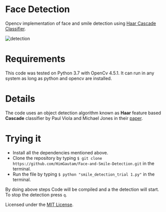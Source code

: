 # Face Detection
Opencv implementation of face and smile detection using [Haar Cascade Classifier](https://docs.opencv.org/3.4/db/d28/tutorial_cascade_classifier.html).

![detection](https://user-images.githubusercontent.com/70597091/122572728-a435cf00-d06b-11eb-8cb7-45466600c6b7.gif)

# Requirements
This code was tested on Python 3.7 with OpenCv 4.5.1.
It can run in any system as long as python and opencv are installed.

# Details
The code uses an object detection algorithm known as **Haar** feature based **Cascade** classifier by Paul Viola and Michael Jones in their [paper](https://web.iitd.ac.in/~sumeet/viola-cvpr-01.pdf).

# Trying it
* Install all the dependencies mentioned above.
* Clone the repository by typing ```$ git clone https://github.com/HimGautam/Face-and-Smile-Detection.git``` in the terminal.
* Run the file by typing ```$ python "smile_detection_trial 1.py"``` in the terminal.

By doing above steps Code will be compiled and a the detection will start.
To stop the detection press ```q```.



Licensed under the [MIT License](LICENSE).

